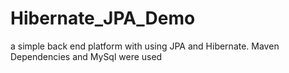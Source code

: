 # Hibernate_JPA_Demo
a simple back end platform with using JPA and Hibernate.
Maven Dependencies and MySql were used
